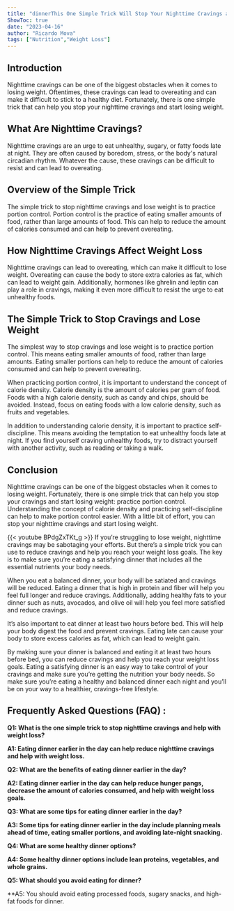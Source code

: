 ```yaml
---
title: "dinnerThis One Simple Trick Will Stop Your Nighttime Cravings and Help You Lose Weight!"
ShowToc: true 
date: "2023-04-16"
author: "Ricardo Mova" 
tags: ["Nutrition","Weight Loss"]
---
```

## Introduction

Nighttime cravings can be one of the biggest obstacles when it comes to losing weight. Oftentimes, these cravings can lead to overeating and can make it difficult to stick to a healthy diet. Fortunately, there is one simple trick that can help you stop your nighttime cravings and start losing weight.

## What Are Nighttime Cravings?

Nighttime cravings are an urge to eat unhealthy, sugary, or fatty foods late at night. They are often caused by boredom, stress, or the body's natural circadian rhythm. Whatever the cause, these cravings can be difficult to resist and can lead to overeating.

## Overview of the Simple Trick

The simple trick to stop nighttime cravings and lose weight is to practice portion control. Portion control is the practice of eating smaller amounts of food, rather than large amounts of food. This can help to reduce the amount of calories consumed and can help to prevent overeating.

## How Nighttime Cravings Affect Weight Loss

Nighttime cravings can lead to overeating, which can make it difficult to lose weight. Overeating can cause the body to store extra calories as fat, which can lead to weight gain. Additionally, hormones like ghrelin and leptin can play a role in cravings, making it even more difficult to resist the urge to eat unhealthy foods.

## The Simple Trick to Stop Cravings and Lose Weight

The simplest way to stop cravings and lose weight is to practice portion control. This means eating smaller amounts of food, rather than large amounts. Eating smaller portions can help to reduce the amount of calories consumed and can help to prevent overeating.

When practicing portion control, it is important to understand the concept of calorie density. Calorie density is the amount of calories per gram of food. Foods with a high calorie density, such as candy and chips, should be avoided. Instead, focus on eating foods with a low calorie density, such as fruits and vegetables.

In addition to understanding calorie density, it is important to practice self-discipline. This means avoiding the temptation to eat unhealthy foods late at night. If you find yourself craving unhealthy foods, try to distract yourself with another activity, such as reading or taking a walk.

## Conclusion

Nighttime cravings can be one of the biggest obstacles when it comes to losing weight. Fortunately, there is one simple trick that can help you stop your cravings and start losing weight: practice portion control. Understanding the concept of calorie density and practicing self-discipline can help to make portion control easier. With a little bit of effort, you can stop your nighttime cravings and start losing weight.

{{< youtube BPdgZxTKt_g >}} 
If you’re struggling to lose weight, nighttime cravings may be sabotaging your efforts. But there’s a simple trick you can use to reduce cravings and help you reach your weight loss goals. The key is to make sure you’re eating a satisfying dinner that includes all the essential nutrients your body needs.

When you eat a balanced dinner, your body will be satiated and cravings will be reduced. Eating a dinner that is high in protein and fiber will help you feel full longer and reduce cravings. Additionally, adding healthy fats to your dinner such as nuts, avocados, and olive oil will help you feel more satisfied and reduce cravings.

It’s also important to eat dinner at least two hours before bed. This will help your body digest the food and prevent cravings. Eating late can cause your body to store excess calories as fat, which can lead to weight gain.

By making sure your dinner is balanced and eating it at least two hours before bed, you can reduce cravings and help you reach your weight loss goals. Eating a satisfying dinner is an easy way to take control of your cravings and make sure you’re getting the nutrition your body needs. So make sure you’re eating a healthy and balanced dinner each night and you’ll be on your way to a healthier, cravings-free lifestyle.

## Frequently Asked Questions (FAQ) :
**Q1: What is the one simple trick to stop nighttime cravings and help with weight loss?**

**A1: Eating dinner earlier in the day can help reduce nighttime cravings and help with weight loss.**

**Q2: What are the benefits of eating dinner earlier in the day?**

**A2: Eating dinner earlier in the day can help reduce hunger pangs, decrease the amount of calories consumed, and help with weight loss goals.**

**Q3: What are some tips for eating dinner earlier in the day?**

**A3: Some tips for eating dinner earlier in the day include planning meals ahead of time, eating smaller portions, and avoiding late-night snacking.**

**Q4: What are some healthy dinner options?**

**A4: Some healthy dinner options include lean proteins, vegetables, and whole grains.**

**Q5: What should you avoid eating for dinner?**

**A5: You should avoid eating processed foods, sugary snacks, and high-fat foods for dinner.




